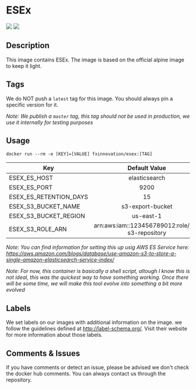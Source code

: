 # ESEx
[![](https://images.microbadger.com/badges/version/fxinnovation/esex.svg)](https://microbadger.com/images/fxinnovation/esex "Get your own version badge on microbadger.com") [![](https://images.microbadger.com/badges/image/fxinnovation/esex.svg)](https://microbadger.com/images/fxinnovation/esex "Get your own image badge on microbadger.com")
## Description
This image contains ESEx. The image is based on the official alpine image to keep it light.

## Tags
We do NOT push a `latest` tag for this image. You should always pin a specific version for it.

*Note: We publish a `master` tag, this tag should not be used in production, we use it internally for testing purposes*

## Usage
```
docker run --rm -e [KEY]=[VALUE] fxinnovation/esex:[TAG]
```
| Key | Default Value |
|-----|:-------------:|
| ESEX_ES_HOST | elasticsearch |
| ESEX_ES_PORT | 9200 |
| ESEX_ES_RETENTION_DAYS | 15 |
| ESEX_S3_BUCKET_NAME | s3-export-bucket |
| ESEX_S3_BUCKET_REGION | us-east-1 |
| ESEX_S3_ROLE_ARN | arn:aws:iam::123456789012:role/es-s3-repository |

*Note: You can find information for setting this up usig AWS ES Service here: https://aws.amazon.com/blogs/database/use-amazon-s3-to-store-a-single-amazon-elasticsearch-service-index/*

*Note: For now, this container is basically a shell script, altough I know this is not ideal, this was the quickest way to have something working. Once there will be some time, we will make this tool evolve into something a bit more evolved*

## Labels
We set labels on our images with additional information on the image. we follow the guidelines defined at http://label-schema.org/. Visit their website for more information about those labels.

## Comments & Issues
If you have comments or detect an issue, please be advised we don't check the docker hub comments. You can always contact us through the repository.

